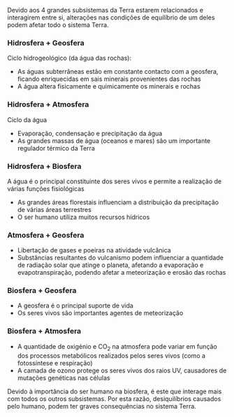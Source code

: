 Devido aos 4 grandes subsistemas da Terra estarem relacionados e interagirem entre si, alterações nas condições de equilíbrio de um deles podem afetar todo o sistema Terra.

### Hidrosfera + Geosfera
  
Ciclo hidrogeológico (da água das rochas):
- As águas subterrâneas estão em constante contacto com a geosfera, ficando enriquecidas em sais minerais provenientes das rochas
- A água altera fisicamente e quimicamente os minerais e rochas

### Hidrosfera + Atmosfera
  
Ciclo da água
- Evaporação, condensação e precipitação da água
- As grandes massas de água (oceanos e mares) são um importante regulador térmico da Terra

### Hidrosfera + Biosfera
  
A água é o principal constituinte dos seres vivos e permite a realização de várias funções fisiológicas
- As grandes áreas florestais influenciam a distribuição da precipitação de várias áreas terrestres
- O ser humano utiliza muitos recursos hídricos

### Atmosfera + Geosfera
  
- Libertação de gases e poeiras na atividade vulcânica
- Substâncias resultantes do vulcanismo podem influenciar a quantidade de radiação solar que atinge o planeta, afetando a evaporação e evapotranspiração, podendo afetar a meteorização e erosão das rochas

### Biosfera + Geosfera
  
- A geosfera é o principal suporte de vida
- Os seres vivos são importantes agentes de meteorização

### Biosfera + Atmosfera
  
- A quantidade de oxigénio e CO$_2$ na atmosfera pode variar em função dos processos metabólicos realizados pelos seres vivos (como a fotossíntese e respiração)
- A camada de ozono protege os seres vivos dos raios UV, causadores de mutações genéticas nas células



Devido à importância do ser humano na biosfera, é este que interage mais com todos os outros subsistemas. Por esta razão, desiquilíbrios causados pelo humano, podem ter graves consequências no sistema Terra.